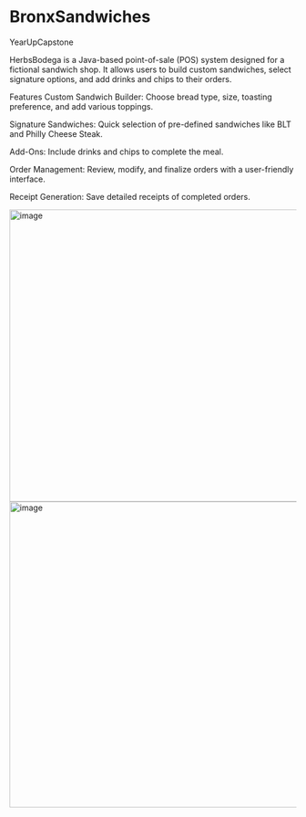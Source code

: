 # BronxSandwiches
YearUpCapstone

HerbsBodega is a Java-based point-of-sale (POS) system designed for a fictional sandwich shop. It allows users to build custom sandwiches, select signature options, and add drinks and chips to their orders.

Features
Custom Sandwich Builder: Choose bread type, size, toasting preference, and add various toppings.

Signature Sandwiches: Quick selection of pre-defined sandwiches like BLT and Philly Cheese Steak.

Add-Ons: Include drinks and chips to complete the meal.

Order Management: Review, modify, and finalize orders with a user-friendly interface.

Receipt Generation: Save detailed receipts of completed orders.

<img width="512" alt="image" src="https://github.com/user-attachments/assets/60206ebf-15fc-475e-a788-4ec5431127ac" />

<img width="536" alt="image" src="https://github.com/user-attachments/assets/4181b330-05ca-42cb-8dfe-0a441d78eaf8" />

